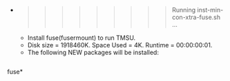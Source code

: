 * >>>>>>>>> Running inst-min-con-xtra-fuse.sh ...
  * Install fuse(fusermount) to run TMSU.
  * Disk size = 1918460K. Space Used = 4K. Runtime = 00:00:00:01.
  * The following NEW packages will be installed:
  ```bash
fuse*
  ```
